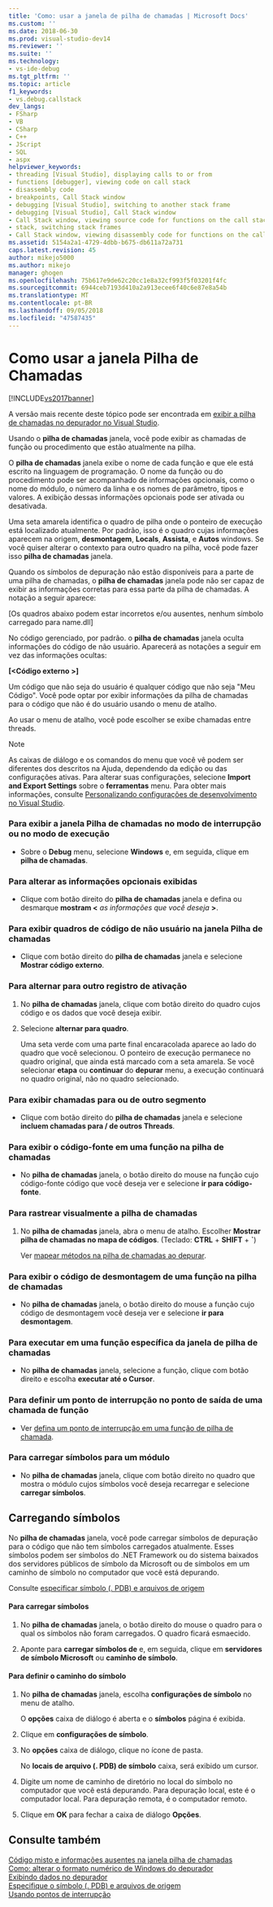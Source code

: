 ```yaml
---
title: 'Como: usar a janela de pilha de chamadas | Microsoft Docs'
ms.custom: ''
ms.date: 2018-06-30
ms.prod: visual-studio-dev14
ms.reviewer: ''
ms.suite: ''
ms.technology:
- vs-ide-debug
ms.tgt_pltfrm: ''
ms.topic: article
f1_keywords:
- vs.debug.callstack
dev_langs:
- FSharp
- VB
- CSharp
- C++
- JScript
- SQL
- aspx
helpviewer_keywords:
- threading [Visual Studio], displaying calls to or from
- functions [debugger], viewing code on call stack
- disassembly code
- breakpoints, Call Stack window
- debugging [Visual Studio], switching to another stack frame
- debugging [Visual Studio], Call Stack window
- Call Stack window, viewing source code for functions on the call stack
- stack, switching stack frames
- Call Stack window, viewing disassembly code for functions on the call stack
ms.assetid: 5154a2a1-4729-4dbb-b675-db611a72a731
caps.latest.revision: 45
author: mikejo5000
ms.author: mikejo
manager: ghogen
ms.openlocfilehash: 75b617e9de62c20cc1e8a32cf993f5f03201f4fc
ms.sourcegitcommit: 6944ceb7193d410a2a913ecee6f40c6e87e8a54b
ms.translationtype: MT
ms.contentlocale: pt-BR
ms.lasthandoff: 09/05/2018
ms.locfileid: "47587435"
---
```

# <a name="how-to-use-the-call-stack-window"></a>Como usar a janela Pilha de Chamadas
[!INCLUDE[vs2017banner](../includes/vs2017banner.md)]

A versão mais recente deste tópico pode ser encontrada em [exibir a pilha de chamadas no depurador no Visual Studio](https://docs.microsoft.com/visualstudio/debugger/how-to-use-the-call-stack-window).  
  
Usando o **pilha de chamadas** janela, você pode exibir as chamadas de função ou procedimento que estão atualmente na pilha.  
  
 O **pilha de chamadas** janela exibe o nome de cada função e que ele está escrito na linguagem de programação. O nome da função ou do procedimento pode ser acompanhado de informações opcionais, como o nome do módulo, o número da linha e os nomes de parâmetro, tipos e valores. A exibição dessas informações opcionais pode ser ativada ou desativada.  
  
 Uma seta amarela identifica o quadro de pilha onde o ponteiro de execução está localizado atualmente. Por padrão, isso é o quadro cujas informações aparecem na origem, **desmontagem**, **Locals**, **Assista**, e **Autos** windows. Se você quiser alterar o contexto para outro quadro na pilha, você pode fazer isso **pilha de chamadas** janela.  
  
 Quando os símbolos de depuração não estão disponíveis para a parte de uma pilha de chamadas, o **pilha de chamadas** janela pode não ser capaz de exibir as informações corretas para essa parte da pilha de chamadas. A notação a seguir aparece:  
  
 [Os quadros abaixo podem estar incorretos e/ou ausentes, nenhum símbolo carregado para name.dll]  
  
 No código gerenciado, por padrão. o **pilha de chamadas** janela oculta informações do código de não usuário. Aparecerá as notações a seguir em vez das informações ocultas:  
  
 **[\<Código externo >]**  
  
 Um código que não seja do usuário é qualquer código que não seja "Meu Código". Você pode optar por exibir informações da pilha de chamadas para o código que não é do usuário usando o menu de atalho.  
  
 Ao usar o menu de atalho, você pode escolher se exibe chamadas entre threads.  
  
> [!NOTE]
>  As caixas de diálogo e os comandos do menu que você vê podem ser diferentes dos descritos na Ajuda, dependendo da edição ou das configurações ativas. Para alterar suas configurações, selecione **Import and Export Settings** sobre o **ferramentas** menu. Para obter mais informações, consulte [Personalizando configurações de desenvolvimento no Visual Studio](http://msdn.microsoft.com/en-us/22c4debb-4e31-47a8-8f19-16f328d7dcd3).  
  
### <a name="to-display-the-call-stack-window-in-break-mode-or-in-run-mode"></a>Para exibir a janela Pilha de chamadas no modo de interrupção ou no modo de execução  
  
-   Sobre o **Debug** menu, selecione **Windows** e, em seguida, clique em **pilha de chamadas**.  
  
### <a name="to-change-the-optional-information-displayed"></a>Para alterar as informações opcionais exibidas  
  
-   Clique com botão direito do **pilha de chamadas** janela e defina ou desmarque **mostram \<**  _as informações que você deseja_ **>**.  
  
### <a name="to-display-non-user-code-frames-in-the-call-stack-window"></a>Para exibir quadros de código de não usuário na janela Pilha de chamadas  
  
-   Clique com botão direito do **pilha de chamadas** janela e selecione **Mostrar código externo**.  
  
### <a name="to-switch-to-another-stack-frame"></a>Para alternar para outro registro de ativação  
  
1.  No **pilha de chamadas** janela, clique com botão direito do quadro cujos código e os dados que você deseja exibir.  
  
2.  Selecione **alternar para quadro**.  
  
     Uma seta verde com uma parte final encaracolada aparece ao lado do quadro que você selecionou. O ponteiro de execução permanece no quadro original, que ainda está marcado com a seta amarela. Se você selecionar **etapa** ou **continuar** do **depurar** menu, a execução continuará no quadro original, não no quadro selecionado.  
  
### <a name="to-display-calls-to-or-from-another-thread"></a>Para exibir chamadas para ou de outro segmento  
  
-   Clique com botão direito do **pilha de chamadas** janela e selecione **incluem chamadas para / de outros Threads**.  
  
### <a name="to-view-the-source-code-for-a-function-on-the-call-stack"></a>Para exibir o código-fonte em uma função na pilha de chamadas  
  
-   No **pilha de chamadas** janela, o botão direito do mouse na função cujo código-fonte código que você deseja ver e selecione **ir para código-fonte**.  
  
### <a name="to-visually-trace-the-call-stack"></a>Para rastrear visualmente a pilha de chamadas  
  
1.  No **pilha de chamadas** janela, abra o menu de atalho. Escolher **Mostrar pilha de chamadas no mapa de códigos**. (Teclado: **CTRL** + **SHIFT** + **`**)  
  
     Ver [mapear métodos na pilha de chamadas ao depurar](../debugger/map-methods-on-the-call-stack-while-debugging-in-visual-studio.md).  
  
### <a name="to-view-the-disassembly-code-for-a-function-on-the-call-stack"></a>Para exibir o código de desmontagem de uma função na pilha de chamadas  
  
-   No **pilha de chamadas** janela, o botão direito do mouse a função cujo código de desmontagem você deseja ver e selecione **ir para desmontagem**.  
  
### <a name="to-run-to-a-specific-function-from-the-call-stack-window"></a>Para executar em uma função específica da janela de pilha de chamadas  
  
-  No **pilha de chamadas** janela, selecione a função, clique com botão direito e escolha **executar até o Cursor**.  
  
### <a name="to-set-a-breakpoint-on-the-exit-point-of-a-function-call"></a>Para definir um ponto de interrupção no ponto de saída de uma chamada de função  
  
-   Ver [defina um ponto de interrupção em uma função de pilha de chamada](../debugger/using-breakpoints.md#BKMK_Set_a_breakpoint_in_the_call_stack_window).  
  
### <a name="to-load-symbols-for-a-module"></a>Para carregar símbolos para um módulo  
  
-   No **pilha de chamadas** janela, clique com botão direito no quadro que mostra o módulo cujos símbolos você deseja recarregar e selecione **carregar símbolos**.  
  
## <a name="loading-symbols"></a>Carregando símbolos  
 No **pilha de chamadas** janela, você pode carregar símbolos de depuração para o código que não tem símbolos carregados atualmente. Esses símbolos podem ser símbolos do .NET Framework ou do sistema baixados dos servidores públicos de símbolo da Microsoft ou de símbolos em um caminho de símbolo no computador que você está depurando.  
  
 Consulte [especificar símbolo (. PDB) e arquivos de origem](../debugger/specify-symbol-dot-pdb-and-source-files-in-the-visual-studio-debugger.md)  
  
#### <a name="to-load-symbols"></a>Para carregar símbolos  
  
1.  No **pilha de chamadas** janela, o botão direito do mouse o quadro para o qual os símbolos não foram carregados. O quadro ficará esmaecido.  
  
2.  Aponte para **carregar símbolos de** e, em seguida, clique em **servidores de símbolo Microsoft** ou **caminho de símbolo**.  
  
#### <a name="to-set-the-symbol-path"></a>Para definir o caminho do símbolo  
  
1.  No **pilha de chamadas** janela, escolha **configurações de símbolo** no menu de atalho.  
  
     O **opções** caixa de diálogo é aberta e o **símbolos** página é exibida.  
  
2.  Clique em **configurações de símbolo**.  
  
3.  No **opções** caixa de diálogo, clique no ícone de pasta.  
  
     No **locais de arquivo (. PDB) de símbolo** caixa, será exibido um cursor.  
  
4.  Digite um nome de caminho de diretório no local do símbolo no computador que você está depurando. Para depuração local, este é o computador local. Para depuração remota, é o computador remoto.  
  
5.  Clique em **OK** para fechar a caixa de diálogo **Opções**.  
  
## <a name="see-also"></a>Consulte também  
 [Código misto e informações ausentes na janela pilha de chamadas](../debugger/mixed-code-and-missing-information-in-the-call-stack-window.md)   
 [Como: alterar o formato numérico de Windows do depurador](http://msdn.microsoft.com/library/cd593847-a625-411d-a430-b798346ef18f)   
 [Exibindo dados no depurador](../debugger/viewing-data-in-the-debugger.md)   
 [Especifique o símbolo (. PDB) e arquivos de origem](../debugger/specify-symbol-dot-pdb-and-source-files-in-the-visual-studio-debugger.md)   
 [Usando pontos de interrupção](../debugger/using-breakpoints.md)





